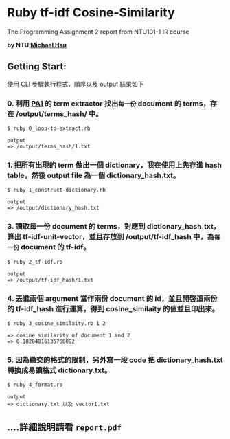# Ruby tf-idf Cosine-Similarity
The Programming Assignment 2 report from NTU101-1 IR course

**by NTU [Michael Hsu](http://michaelhsu.tw/ "blog")**

## Getting Start: 

使用 CLI 步驟執行程式，順序以及 output 結果如下


### 0. 利用 [PA1](https://github.com/evenchange4/101-1_IR_PA1_extractor) 的 term extractor 找出`每一份` document 的 terms，存在 /output/terms_hash/ 中。

```
$ ruby 0_loop-to-extract.rb

output 
=> /output/terms_hash/1.txt
```

### 1. 把所有出現的 term 做出一個 dictionary，我在使用上先存進 hash table，然後 output file 為一個 dictionary_hash.txt。

```
$ ruby 1_construct-dictionary.rb

output 
=> /output/dictionary_hash.txt
```

### 3. 讀取每一份 document 的 terms，對應到 dictionary_hash.txt，算出 tf-idf-unit-vector，並且存放到 /output/tf-idf_hash 中，為`每一份` document 的 tf-idf。
 
```
$ ruby 2_tf-idf.rb

output
=> /output/tf-idf_hash/1.txt
```


### 4. 丟進兩個 argument 當作兩份 document 的 id，並且開啓這兩份的 tf-idf_hash 進行運算，得到 cosine_similaity 的值並且印出來。

```
$ ruby 3_cosine_similaity.rb 1 2

=> cosine similarity of document 1 and 2
=> 0.18284016135760092
```

### 5. 因為繳交的格式的限制，另外寫一段 code 把 dictionary_hash.txt 轉換成易讀格式 dictionary.txt。

```
$ ruby 4_format.rb

output
=> dictionary.txt 以及 vector1.txt
```

## ....詳細說明請看 `report.pdf`
